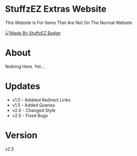 # StuffzEZ Extras Website
This Website Is For Items That Are Not On The Normal Website
<br>
<br>
[![Made By StuffzEZ Badge](https://img.shields.io/badge/StuffzEZ-Made_By?label=Made%20By&labelColor=blue&color=orange)](https://bit.ly/m/StuffzEZ)

# About
Nothing Here. Yet...

# Updates
- v1.0 - Addded Redirect Links
- v1.5 - Added Queries
- v2.0 - Changed Style
- v2.5 - Fixed Bugs

# Version

v2.5
